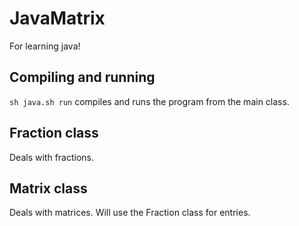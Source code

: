 # JavaMatrix

For learning java!

## Compiling and running

`sh java.sh run` compiles and runs the program from the main class.

## Fraction class

Deals with fractions.

## Matrix class

Deals with matrices. Will use the Fraction class for entries.
